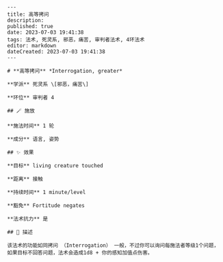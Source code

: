 
    ---
    title: 高等拷问
    description: 
    published: true
    date: 2023-07-03 19:41:38
    tags: 法术, 死灵系, 邪恶，痛苦, 审判者法术, 4环法术
    editor: markdown
    dateCreated: 2023-07-03 19:41:38
    ---

    # **高等拷问** *Interrogation, greater*

    **学派** 死灵系 \[邪恶，痛苦\] 

    **环位** 审判者 4

    ## 🪄 施放

    **施法时间** 1 轮

    **成分** 语言, 姿势

    ## ✨ 效果 

    **目标** living creature touched 

    **距离** 接触  

    **持续时间** 1 minute/level 

    **豁免** Fortitude negates

    **法术抗力** 是

    ## 📖 描述

    该法术的功能如同拷问 （Interrogation） 一般，不过你可以询问每施法者等级1个问题，如果目标不回答问题，法术会造成1d8 + 你的感知加值点伤害。
    